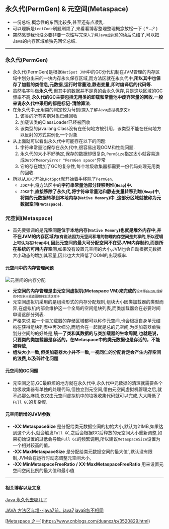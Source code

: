 ## 永久代(PermGen) & 元空间(Metaspace)

- 一份总结,概念性的东西比较多,甚至还有点凌乱.
- 可以理解是`LeetCode`刷题刷烦了,来看看博客整理整理概念放松一下 ( º﹃º )
- 突然感觉我也没必要非要一次性写完`深入了解Java虚拟机`的读后总结了,可以把Java的内存区域单独先回忆总结.

---

### 永久代(PermGen)

- 永久代(PermGen)是根据`HotSpot JVM`中的GC分代机制在JVM管理的内存区域中划分出来的一块内存永久保存区域,而方法区就在永久代中,**所以其中也保存了加载的类信息,元数据,运行时常量池,静态变量,即时编译后的代码等.**
- 虽然名字叫做**永久代**,但其中的数据并不是真的会永久保存,只是这块区域的GC频率不高,**永久代的GC主要包括无用类的卸载和常量池中废弃常量的回收.**一般来说永久代中采用的都是**标记-清除算法**.
- 在永久代中,无用类的判定较为苛刻<font size="2">(深入了解Java虚拟机原文)</font>:
  1. 该类的所有实例对象已经回收
  2. 加载该类的ClassLoader已经被回收
  3. 该类型的java.lang.Class没有在任何地方被引用，该类型不能在任何地方以反射的方式实例化一个对象
- 从上面就可以看出永久代中可能存在以下的问题:
  1. 字符串常量池保存在永久代中,很容易出现OOM和性能问题.
  2. 永久代的大小不好确定,保存的数据却很复杂,`PermSize`指定太小就容易造成`OutOfMemoryError "PermGen space"`异常
  3. 它的存在增加了GC的复杂性,每个垃圾收集器都需要一份代码处理无用类的回收.
- 所以从`JDK7`开始,`HotSpot`就开始着手移除了`PermGen`.
  - `JDK7`中,将方法区中的**字符串常量池部分转移到堆(`Heap`)中.**
  - `JDK8`中,**直接移除了永久代,将字符串常量池和静态变量转移到堆(`Heap`)中,将类的元数据转移到本地内存(`Native Memory`)中 ,这部分区域就被称为元数据空间(`Metaspace`).**



### 元空间(Metaspace)

- 首先要强调的是**元空间是位于本地内存(`Native Memory`)也就是堆外内存中,并不在JVM的内存区域内<font size="2">(有说法因为元空间和堆的物理内存空间是共享的,所以逻辑上可认为在Heap中)</font>,因此元空间的最大可分配空间不在受JVM内存制约,而是所在系统的可用内存空间**,如果没有设置元空间的大小,JVM也会自动根据元数据大小动态的增加其容量,因此也大大降低了OOM的出现概率.

#### 元空间中的内存管理问题

![元空间的内存分配](https://chenbxxx.oss-cn-beijing.aliyuncs.com/Metaspace%E7%9A%84%E5%86%85%E5%AD%98%E5%88%92%E5%88%86.jpg)

- **元空间的内存管理是由元空间虚拟机(Metaspace VM)来完成的**<font size="1">没本事自己画,理解也不到家只能盗图维持生活这样子</font>
- 元空间虚拟机采用的是组块形式的内存分配规则,组块大小因类加载器的类型而异,在虚拟机内部会维护这一个全局的空闲组块列表,而类加载器会在必要时间申请这部分列表.
- 严格来说,每一个类加载器的存储区域都可以称作元空间,也会根据自身单元结构在获得组块列表中再次细分,而组合在一起就是总的元空间,为类加载器单独划分空间的的好处是,**统一了类和其数据的与类加载器的生命周期,也就是说，只要类的类加载器是存活的，在Metaspace中的类元数据也是存活的，不能被释放**,
- **组块大小一致,但类加载器大小并不一致,一视同仁的分配肯定会产生内存空间的浪费,以及碎片化问题**

#### 元空间的GC问题

- 元空间之前,GC最麻烦的地方就在永久代中,永久代中元数据的清理就需要各个垃圾收集器有单独的处理代码,但独立到元空间,借由元空间虚拟机管理之后,就不必那么麻烦,仅仅由元空间虚拟机中的垃圾收集代码就可以完成,大大降低了`Full GC`的复杂度.

#### 元空间新增的JVM参数

- **-XX:MetaspaceSize**  是分配给类元数据空间的初始大小,默认为21MB,如果达到这个大小,就会触发`Full GC`,之后会根据GC后释放的元空间大小重新调整,如果初始设置的过低会导致`Full GC`的频繁调用,所以建议`MetaspaceSize`设置为一个相对较高的值。
- **-XX:MaxMetaspaceSize** 是分配给类元数据空间的最大值`,默认没有限制,JVM会在运行时动态调整元空间大小,
- **-XX:MinMetaspaceFreeRatio / XX:MaxMetaspaceFreeRatio** 用来设置元空间空闲比例的最大值和最小值



---

#### 相关博客以及文章

[Java 永久代去哪儿了](https://www.infoq.cn/article/Java-PERMGEN-Removed)

[JAVA 方法区与堆--java7前，java7,java8各不相同](https://blog.csdn.net/qq876551724/article/details/78845366)

[[Metaspace 之一](https://www.cnblogs.com/duanxz/p/3520829.html)](https://www.cnblogs.com/duanxz/p/3520829.html)
